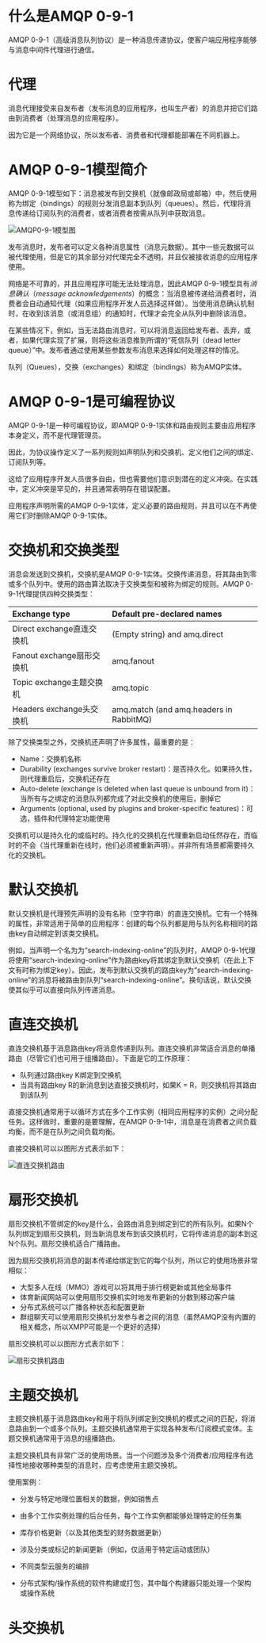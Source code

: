 # 什么是AMQP 0-9-1

AMQP 0-9-1（高级消息队列协议）是一种消息传递协议，使客户端应用程序能够与消息中间件代理进行通信。

# 代理

消息代理接受来自发布者（发布消息的应用程序，也叫生产者）的消息并把它们路由到消费者（处理消息的应用程序）。

因为它是一个网络协议，所以发布者、消费者和代理都能部署在不同机器上。

# AMQP 0-9-1模型简介

AMQP 0-9-1模型如下：消息被发布到交换机（就像邮政局或邮箱）中，然后使用称为绑定（bindings）的规则分发消息副本到队列（queues）。然后，代理将消息传递给订阅队列的消费者，或者消费者按需从队列中获取消息。

![AMQP0-9-1模型图](../../assets/MQ/AMQP0-9-1模型图.png)

发布消息时，发布者可以定义各种消息属性（消息元数据）。其中一些元数据可以被代理使用，但是它的其余部分对代理完全不透明，并且仅被接收消息的应用程序使用。

网络是不可靠的，并且应用程序可能无法处理消息，因此AMQP 0-9-1模型具有*消息确认*（*message acknowledgements*）的概念：当消息被传递给消费者时，消费者会自动通知代理（如果应用程序开发人员选择这样做）。当使用消息确认机制时，在收到该消息（或消息组）的通知时，代理才会完全从队列中删除该消息。

在某些情况下，例如，当无法路由消息时，可以将消息返回给发布者、丢弃，或者，如果代理实现了扩展，则将这些消息推到所谓的“死信队列（dead letter queue）”中。发布者通过使用某些参数发布消息来选择如何处理这样的情况。

队列（Queues），交换（exchanges）和绑定（bindings）称为AMQP实体。

# AMQP 0-9-1是可编程协议

AMQP 0-9-1是一种可编程协议，即AMQP 0-9-1实体和路由规则主要由应用程序本身定义，而不是代理管理员。

因此，为协议操作定义了一系列规则如声明队列和交换机、定义他们之间的绑定、订阅队列等。

这给了应用程序开发人员很多自由，但也需要他们意识到潜在的定义冲突。在实践中，定义冲突是罕见的，并且通常表明存在错误配置。

应用程序声明所需的AMQP 0-9-1实体，定义必要的路由规则，并且可以在不再使用它们时删除AMQP 0-9-1实体。

# 交换机和交换类型

消息会发送到交换机，交换机是AMQP 0-9-1实体。交换传递消息，将其路由到零或多个队列中。使用的路由算法取决于交换类型和被称为绑定的规则。AMQP 0-9-1代理提供四种交换类型：

| Exchange type             | Default pre-declared names              |
| :------------------------ | :-------------------------------------- |
| Direct exchange直连交换机 | (Empty string) and amq.direct           |
| Fanout exchange扇形交换机 | amq.fanout                              |
| Topic exchange主题交换机  | amq.topic                               |
| Headers exchange头交换机  | amq.match (and amq.headers in RabbitMQ) |

除了交换类型之外，交换机还声明了许多属性，最重要的是：

- Name：交换机名称
- Durability (exchanges survive broker restart)：是否持久化。如果持久性，则代理重启后，交换机还存在
- Auto-delete (exchange is deleted when last queue is unbound from it)：当所有与之绑定的消息队列都完成了对此交换机的使用后，删掉它
- Arguments (optional, used by plugins and broker-specific features)：可选，插件和代理特定功能使用

交换机可以是持久化的或临时的。持久化的交换机在代理重新启动任然存在，而临时的不会（当代理重新在线时，他们必须被重新声明）。并非所有场景都需要持久化的交换机。

# 默认交换机

默认交换机是代理预先声明的没有名称（空字符串）的直连交换机。它有一个特殊的属性，非常适用于简单的应用程序：创建的每个队列都是用与队列名称相同的路由key自动绑定到该类交换机。

例如，当声明一个名为为“search-indexing-online”的队列时，AMQP 0-9-1代理将使用“search-indexing-online”作为路由key将其绑定到默认交换机（在此上下文有时称为绑定key）。因此，发布到默认交换机的路由key为“search-indexing-online”的消息将被路由到队列“search-indexing-online”。换句话说，默认交换使其似乎可以直接向队列传递消息。

# 直连交换机

直连交换机基于消息路由key将消息传递到队列。直连交换机非常适合消息的单播路由（尽管它们也可用于组播路由）。下面是它的工作原理：

- 队列通过路由key K绑定到交换机
- 当具有路由key R的新消息到达直接交换机时，如果K = R，则交换机将其路由到该队列

直接交换机通常用于以循环方式在多个工作实例（相同应用程序的实例）之间分配任务。这样做时，重要的是要理解，在AMQP 0-9-1中，消息是在消费者之间负载均衡，而不是在队列之间负载均衡。

直接交换机可以以图形方式表示如下：

![直连交换机路由](../../assets/MQ/直连交换机路由.png)



# 扇形交换机

扇形交换机不管绑定的key是什么，会路由消息到绑定到它的所有队列。如果N个队列绑定到扇形交换机，则当新消息发布到该交换机时，它将传递消息的副本到这N个队列。扇形交换机适合广播路由。

因为扇形交换机将消息的副本传递给绑定到它的每个队列，所以它的使用场景非常相似：

- 大型多人在线（MMO）游戏可以将其用于排行榜更新或其他全局事件
- 体育新闻网站可以使用扇形交换机实时地发布更新的分数到移动客户端
- 分布式系统可以广播各种状态和配置更新
- 群组聊天可以使用扇形交换机分发参与者之间的消息（虽然AMQP没有内置的相关概念，所以XMPP可能是一个更好的选择）

扇形交换机可以以图形方式表示如下：

![扇形交换机路由](../../assets/MQ/扇形交换机路由.png)



# 主题交换机

主题交换机基于消息路由key和用于将队列绑定到交换机的模式之间的匹配，将消息路由到一个或多个队列。主题交换机通常用于实现各种发布/订阅模式变体。主题交换机通常用于消息的组播路由。

主题交换机具有非常广泛的使用场景。当一个问题涉及多个消费者/应用程序有选择性地接收哪种类型的消息时，应考虑使用主题交换机。

使用案例：

- 分发与特定地理位置相关的数据，例如销售点

- 由多个工作实例处理的后台任务，每个工作实例都能够处理特定的任务集
- 库存价格更新（以及其他类型的财务数据更新）
- 涉及分类或标记的新闻更新（例如，仅适用于特定运动或团队）
- 不同类型云服务的编排
- 分布式架构/操作系统的软件构建或打包，其中每个构建器只能处理一个架构或操作系统

# 头交换机
